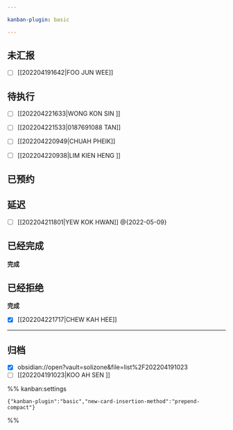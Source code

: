 ```yaml
---

kanban-plugin: basic

---
```


## 未汇报

- [ ] [[202204191642|FOO JUN WEE]]


## 待执行

- [ ] [[202204221633|WONG KON SIN ]]
- [ ] [[202204221533|0187691088 TAN]]
- [ ] [[202204220949|CHUAH PHEIK]]
- [ ] [[202204220938|LIM KIEN HENG ]]


## 已预约



## 延迟

- [ ] [[202204211801|YEW KOK HWAN]] @{2022-05-09}


## 已经完成

**完成**


## 已经拒绝

**完成**
- [x] [[202204221717|CHEW KAH HEE]]


***

## 归档

- [x] obsidian://open?vault=solizone&file=list%2F202204191023
- [ ] [[202204191023|KOO AH SEN ]]

%% kanban:settings
```
{"kanban-plugin":"basic","new-card-insertion-method":"prepend-compact"}
```
%%